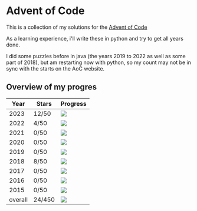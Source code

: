 # Advent of Code

This is a collection of my solutions for the [Advent of Code](https://www.google.ch)

As a learning experience, i'll write these in python and try to get all years done.

I did some puzzles before in java (the years 2019 to 2022 as well as some part of 2018), but am restarting now with
python, so my count may not be in sync with the starts on the AoC website.

## Overview of my progres

| Year    | Stars  | Progress                                        |
|---------|--------|-------------------------------------------------|
| 2023    | 12/50  | ![](https://mdtools.ste.li/progress/12/50.png)  |
| 2022    | 4/50   | ![](https://mdtools.ste.li/progress/4/50.png)   |
| 2021    | 0/50   | ![](https://mdtools.ste.li/progress/0/50.png)   |
| 2020    | 0/50   | ![](https://mdtools.ste.li/progress/0/50.png)   |
| 2019    | 0/50   | ![](https://mdtools.ste.li/progress/0/50.png)   |
| 2018    | 8/50   | ![](https://mdtools.ste.li/progress/8/50.png)   |
| 2017    | 0/50   | ![](https://mdtools.ste.li/progress/0/50.png)   |
| 2016    | 0/50   | ![](https://mdtools.ste.li/progress/0/50.png)   |
| 2015    | 0/50   | ![](https://mdtools.ste.li/progress/0/50.png)   |
| overall | 24/450 | ![](https://mdtools.ste.li/progress/24/450.png) |

